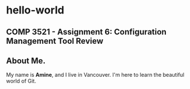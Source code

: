 # hello-world
COMP 3521 - Assignment 6: Configuration Management Tool Review
---
## About Me.
My name is **Amine**, and I live in Vancouver. I'm here to learn the beautiful world of Git.
